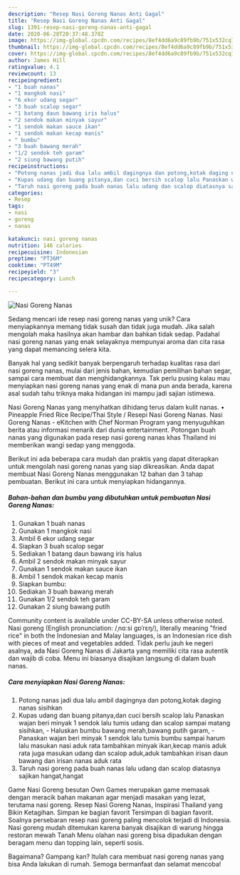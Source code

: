 ```yaml
---
description: "Resep Nasi Goreng Nanas Anti Gagal"
title: "Resep Nasi Goreng Nanas Anti Gagal"
slug: 1391-resep-nasi-goreng-nanas-anti-gagal
date: 2020-06-28T20:37:48.378Z
image: https://img-global.cpcdn.com/recipes/8ef4dd6a9c89fb9b/751x532cq70/nasi-goreng-nanas-foto-resep-utama.jpg
thumbnail: https://img-global.cpcdn.com/recipes/8ef4dd6a9c89fb9b/751x532cq70/nasi-goreng-nanas-foto-resep-utama.jpg
cover: https://img-global.cpcdn.com/recipes/8ef4dd6a9c89fb9b/751x532cq70/nasi-goreng-nanas-foto-resep-utama.jpg
author: James Hill
ratingvalue: 4.1
reviewcount: 13
recipeingredient:
- "1 buah nanas"
- "1 mangkok nasi"
- "6 ekor udang segar"
- "3 buah scalop segar"
- "1 batang daun bawang iris halus"
- "2 sendok makan minyak sayur"
- "1 sendok makan sauce ikan"
- "1 sendok makan kecap manis"
- " bumbu"
- "3 buah bawang merah"
- "1/2 sendok teh garam"
- "2 siung bawang putih"
recipeinstructions:
- "Potong nanas jadi dua lalu ambil dagingnya dan potong,kotak daging nanas sisihkan"
- "Kupas udang dan buang pitanya,dan cuci bersih scalop lalu Panaskan wajan beri minyak 1 sendok lalu tumis udang dan scalop sampai matang sisihkan, Haluskan bumbu bawang merah,bawang putih garam, Panaskan wajan beri minyak 1 sendok lalu tumis bumbu sampai harum lalu masukan nasi aduk rata tambahkan minyak ikan,kecap manis aduk rata juga masukan udang dan scalop aduk,aduk tambahkan irisan daun bawang dan irisan nanas aduk rata"
- "Taruh nasi goreng pada buah nanas lalu udang dan scalop diatasnya sajikan hangat,hangat"
categories:
- Resep
tags:
- nasi
- goreng
- nanas

katakunci: nasi goreng nanas 
nutrition: 146 calories
recipecuisine: Indonesian
preptime: "PT36M"
cooktime: "PT49M"
recipeyield: "3"
recipecategory: Lunch

---
```



![Nasi Goreng Nanas](https://img-global.cpcdn.com/recipes/8ef4dd6a9c89fb9b/751x532cq70/nasi-goreng-nanas-foto-resep-utama.jpg)

Sedang mencari ide resep nasi goreng nanas yang unik? Cara menyiapkannya memang tidak susah dan tidak juga mudah. Jika salah mengolah maka hasilnya akan hambar dan bahkan tidak sedap. Padahal nasi goreng nanas yang enak selayaknya mempunyai aroma dan cita rasa yang dapat memancing selera kita.

Banyak hal yang sedikit banyak berpengaruh terhadap kualitas rasa dari nasi goreng nanas, mulai dari jenis bahan, kemudian pemilihan bahan segar, sampai cara membuat dan menghidangkannya. Tak perlu pusing kalau mau menyiapkan nasi goreng nanas yang enak di mana pun anda berada, karena asal sudah tahu triknya maka hidangan ini mampu jadi sajian istimewa.

Nasi Goreng Nanas yang menyihatkan dihidang terus dalam kulit nanas. • Pineapple Fried Rice Recipe/Thai Style / Resepi Nasi Goreng Nanas. Nasi Goreng Nanas - eKitchen with Chef Norman Program yang menyuguhkan berita atau informasi menarik dari dunia entertainment. Potongan buah nanas yang digunakan pada resep nasi goreng nanas khas Thailand ini memberikan wangi sedap yang menggoda.


Berikut ini ada beberapa cara mudah dan praktis yang dapat diterapkan untuk mengolah nasi goreng nanas yang siap dikreasikan. Anda dapat membuat Nasi Goreng Nanas menggunakan 12 bahan dan 3 tahap pembuatan. Berikut ini cara untuk menyiapkan hidangannya.

<!--inarticleads1-->

##### Bahan-bahan dan bumbu yang dibutuhkan untuk pembuatan Nasi Goreng Nanas:

1. Gunakan 1 buah nanas
1. Gunakan 1 mangkok nasi
1. Ambil 6 ekor udang segar
1. Siapkan 3 buah scalop segar
1. Sediakan 1 batang daun bawang iris halus
1. Ambil 2 sendok makan minyak sayur
1. Gunakan 1 sendok makan sauce ikan
1. Ambil 1 sendok makan kecap manis
1. Siapkan  bumbu:
1. Sediakan 3 buah bawang merah
1. Gunakan 1/2 sendok teh garam
1. Gunakan 2 siung bawang putih


Community content is available under CC-BY-SA unless otherwise noted. Nasi goreng (English pronunciation: /ˌnɑːsi ɡɒˈrɛŋ/), literally meaning &#34;fried rice&#34; in both the Indonesian and Malay languages, is an Indonesian rice dish with pieces of meat and vegetables added. Tidak perlu jauh ke negeri asalnya, ada Nasi Goreng Nanas di Jakarta yang memiliki cita rasa autentik dan wajib di coba. Menu ini biasanya disajikan langsung di dalam buah nanas. 

<!--inarticleads2-->

##### Cara menyiapkan Nasi Goreng Nanas:

1. Potong nanas jadi dua lalu ambil dagingnya dan potong,kotak daging nanas sisihkan
1. Kupas udang dan buang pitanya,dan cuci bersih scalop lalu Panaskan wajan beri minyak 1 sendok lalu tumis udang dan scalop sampai matang sisihkan, - Haluskan bumbu bawang merah,bawang putih garam, - Panaskan wajan beri minyak 1 sendok lalu tumis bumbu sampai harum lalu masukan nasi aduk rata tambahkan minyak ikan,kecap manis aduk rata juga masukan udang dan scalop aduk,aduk tambahkan irisan daun bawang dan irisan nanas aduk rata
1. Taruh nasi goreng pada buah nanas lalu udang dan scalop diatasnya sajikan hangat,hangat


Game Nasi Goreng besutan Own Games merupakan game memasak dengan meracik bahan makanan agar menjadi masakan yang lezat, terutama nasi goreng. Resep Nasi Goreng Nanas, Inspirasi Thailand yang Bikin Ketagihan. Simpan ke bagian favorit Tersimpan di bagian favorit. Soalnya persebaran resep nasi goreng paling mencolok terjadi di Indonesia. Nasi goreng mudah ditemukan karena banyak disajikan di warung hingga restoran mewah Tanah Menu olahan nasi goreng bisa dipadukan dengan beragam menu dan topping lain, seperti sosis. 

Bagaimana? Gampang kan? Itulah cara membuat nasi goreng nanas yang bisa Anda lakukan di rumah. Semoga bermanfaat dan selamat mencoba!
